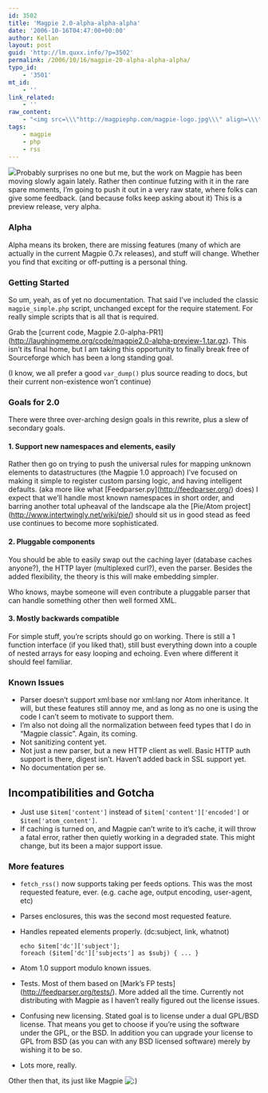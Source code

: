 ```yaml
---
id: 3502
title: 'Magpie 2.0-alpha-alpha-alpha'
date: '2006-10-16T04:47:00+00:00'
author: Kellan
layout: post
guid: 'http://lm.quxx.info/?p=3502'
permalink: /2006/10/16/magpie-20-alpha-alpha-alpha/
typo_id:
    - '3501'
mt_id:
    - ''
link_related:
    - ''
raw_content:
    - "<img src=\\\"http://magpiephp.com/magpie-logo.jpg\\\" align=\\\"right\\\" style=\\\"padding-left: 10px;\\\" />\r\nProbably surprises no one but me, but the work on Magpie has been moving slowly again lately.  Rather then continue futzing with it in the rare spare moments, I\\'m going to push it out in a very raw state, where folks can give some feedback. (and because folks keep asking about it)  This is a preview release, very alpha.\r\n\r\n### Alpha\r\n\r\nAlpha means its broken, there are missing features (many of which are actually in the current Magpie 0.7x releases), and stuff will change.  Whether you find that exciting or off-putting is a personal thing.\r\n\r\n### Getting Started\r\n\r\nSo um, yeah, as of yet no documentation.  That said I\\'ve included the classic `magpie_simple.php` script, unchanged except for the require statement.  For really simple scripts that is all that is required.\r\n\r\nGrab the [current code, Magpie 2.0-alpha-PR1](http://laughingmeme.org/code/magpie2.0-alpha-preview-1.tar.gz).  This isn\\'t its final home, but I am taking this opportunity to finally break free of Sourceforge which has been a long standing goal.\r\n\r\n(I know, we all prefer a good `var_dump()` plus source reading to docs, but their current non-existence won\\'t continue)\r\n\n### Goals for 2.0\r\n\r\nThere were three over-arching design goals in this rewrite, plus a slew of secondary goals.\r\n\r\n#### 1. Support new namespaces and elements, easily\r\n\r\nRather then go on trying to push the universal rules for mapping unknown elements to datastructures (the Magpie 1.0 approach) I\\'ve focused on making it simple to register custom parsing logic, and having intelligent defaults. (aka more like what [Feedparser.py](http://feedparser.org/) does) I expect that we\\'ll handle most known namespaces in short order, and barring another total upheaval of the landscape ala the [Pie/Atom project](http://www.intertwingly.net/wiki/pie/) should sit us in good stead as feed use continues to become more sophisticated.\r\n\r\n#### 2. Pluggable components\r\n\r\nYou should be able to easily swap out the caching layer (database caches anyone?), the HTTP layer (multiplexed curl?), even the parser.   Besides the added flexibility, the theory is this will make embedding simpler.\r\n\r\nWho knows, maybe someone will even contribute a pluggable parser that can handle something other then well formed XML.\r\n\r\n#### 3.  Mostly backwards compatible\r\n\r\nFor simple stuff, you\\'re scripts should go on working.   There is still a 1 function interface (if you liked that), still bust everything down into a couple of nested arrays for easy looping and echoing.  Even where different it should feel familiar.\r\n\r\n### Known Issues\r\n\r\n* Parser doesn\\'t support xml:base nor xml:lang nor Atom inheritance.   It will, but these features still annoy me, and as long as no one is using the code I can\\'t seem to motivate to support them.\r\n\r\n* I\\'m also not doing all the normalization between feed types that I do in \r\n\\\"Magpie classic\\\".  Again, its coming.\r\n\r\n* Not sanitizing content yet.\r\n\r\n* Not just a new parser, but a new HTTP client as well.  Basic HTTP auth support is there, digest isn\\'t.  Haven\\'t added back in SSL support yet.\r\n\r\n* No documentation per se.\r\n\r\n## Incompatibilities and Gotcha\r\n\r\n* Just use `$item[\\'content\\']` instead of `$item[\\'content\\'][\\'encoded\\']` or `$item[\\'atom_content\\']`.\r\n\r\n* If caching is turned on, and Magpie can\\'t write to it\\'s cache, it will throw a fatal error, rather then quietly working in a degraded state.  This might change, but its been a major support issue.\r\n\r\n### More features\r\n\r\n* `fetch_rss()` now supports taking per feeds options.  This was the most requested feature, ever.  (e.g. cache age, output encoding, user-agent, etc)\r\n\r\n* Parses enclosures, this was the second most requested feature.\r\n\r\n* Handles repeated elements properly. (dc:subject, link, whatnot)\r\n \r\n   <pre>echo $item[\\'dc\\'][\\'subject\\'];\r\n    foreach ($item[\\'dc\\'][\\'subjects\\'] as $subj) { ... }</pre>\r\n    \r\n* Atom 1.0 support modulo known issues.\r\n\r\n* Tests.  Most of them based on [Mark\\'s FP tests](http://feedparser.org/tests/).  More added all the time.  Currently not distributing with Magpie as I haven\\'t really figured out the license issues.\r\n\r\n* Confusing new licensing.  Stated goal is to license under a dual GPL/BSD license.  That means you get to choose if you\\'re using the software under the GPL, or the BSD. In addition you can upgrade your license to GPL from BSD (as you can with any BSD licensed software) merely by wishing it to be so. \r\n\r\n* Lots more, really.  \r\n\r\nOther then that, its just like Magpie :)"
tags:
    - magpie
    - php
    - rss
---
```


![](http://magpiephp.com/magpie-logo.jpg)Probably surprises no one but me, but the work on Magpie has been moving slowly again lately. Rather then continue futzing with it in the rare spare moments, I’m going to push it out in a very raw state, where folks can give some feedback. (and because folks keep asking about it) This is a preview release, very alpha.

### Alpha

Alpha means its broken, there are missing features (many of which are actually in the current Magpie 0.7x releases), and stuff will change. Whether you find that exciting or off-putting is a personal thing.

### Getting Started

So um, yeah, as of yet no documentation. That said I’ve included the classic `magpie_simple.php` script, unchanged except for the require statement. For really simple scripts that is all that is required.

Grab the \[current code, Magpie 2.0-alpha-PR1\](http://laughingmeme.org/code/magpie2.0-alpha-preview-1.tar.gz). This isn’t its final home, but I am taking this opportunity to finally break free of Sourceforge which has been a long standing goal.

(I know, we all prefer a good `var_dump()` plus source reading to docs, but their current non-existence won’t continue)

### Goals for 2.0

There were three over-arching design goals in this rewrite, plus a slew of secondary goals.

#### 1. Support new namespaces and elements, easily

Rather then go on trying to push the universal rules for mapping unknown elements to datastructures (the Magpie 1.0 approach) I’ve focused on making it simple to register custom parsing logic, and having intelligent defaults. (aka more like what \[Feedparser.py\](http://feedparser.org/) does) I expect that we’ll handle most known namespaces in short order, and barring another total upheaval of the landscape ala the \[Pie/Atom project\](http://www.intertwingly.net/wiki/pie/) should sit us in good stead as feed use continues to become more sophisticated.

#### 2. Pluggable components

You should be able to easily swap out the caching layer (database caches anyone?), the HTTP layer (multiplexed curl?), even the parser. Besides the added flexibility, the theory is this will make embedding simpler.

Who knows, maybe someone will even contribute a pluggable parser that can handle something other then well formed XML.

#### 3. Mostly backwards compatible

For simple stuff, you’re scripts should go on working. There is still a 1 function interface (if you liked that), still bust everything down into a couple of nested arrays for easy looping and echoing. Even where different it should feel familiar.

### Known Issues

- Parser doesn’t support xml:base nor xml:lang nor Atom inheritance. It will, but these features still annoy me, and as long as no one is using the code I can’t seem to motivate to support them.
- I’m also not doing all the normalization between feed types that I do in “Magpie classic”. Again, its coming.
- Not sanitizing content yet.
- Not just a new parser, but a new HTTP client as well. Basic HTTP auth support is there, digest isn’t. Haven’t added back in SSL support yet.
- No documentation per se.

## Incompatibilities and Gotcha

- Just use `$item['content']` instead of `$item['content']['encoded']` or `$item['atom_content']`.
- If caching is turned on, and Magpie can’t write to it’s cache, it will throw a fatal error, rather then quietly working in a degraded state. This might change, but its been a major support issue.

### More features

- `fetch_rss()` now supports taking per feeds options. This was the most requested feature, ever. (e.g. cache age, output encoding, user-agent, etc)
- Parses enclosures, this was the second most requested feature.
- Handles repeated elements properly. (dc:subject, link, whatnot)
    
    ```
    echo $item['dc']['subject'];
    foreach ($item['dc']['subjects'] as $subj) { ... }
    ```
- Atom 1.0 support modulo known issues.
- Tests. Most of them based on \[Mark’s FP tests\](http://feedparser.org/tests/). More added all the time. Currently not distributing with Magpie as I haven’t really figured out the license issues.
- Confusing new licensing. Stated goal is to license under a dual GPL/BSD license. That means you get to choose if you’re using the software under the GPL, or the BSD. In addition you can upgrade your license to GPL from BSD (as you can with any BSD licensed software) merely by wishing it to be so.
- Lots more, really.

Other then that, its just like Magpie ![:)](http://lm.local/wp-includes/images/smilies/simple-smile.png)